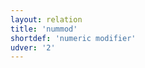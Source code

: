 ```yaml
---
layout: relation
title: 'nummod'
shortdef: 'numeric modifier'
udver: '2'
---
```

<!-- Interlanguage links updated Út zář 29 18:41:30 CEST 2020 -->
